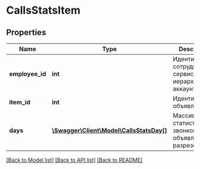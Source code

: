 # CallsStatsItem

## Properties
Name | Type | Description | Notes
------------ | ------------- | ------------- | -------------
**employee_id** | **int** | Идентификатор сотрудника в сервисе иерархии аккаунтов | 
**item_id** | **int** | Идентификатор объявления | 
**days** | [**\Swagger\Client\Model\CallsStatsDay[]**](CallsStatsDay.md) | Массив статистики звонков объявления в разрезе дней | [optional] 

[[Back to Model list]](../../README.md#documentation-for-models) [[Back to API list]](../../README.md#documentation-for-api-endpoints) [[Back to README]](../../README.md)

